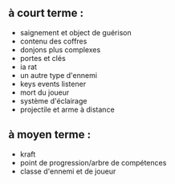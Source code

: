 ## à court terme :
- saignement et object de guérison
- contenu des coffres
- donjons plus complexes
- portes et clés 
- ia rat
- un autre type d'ennemi
- keys events listener 
- mort du joueur
- système d'éclairage
- projectile et arme à distance

## à moyen terme :
- kraft
- point de progression/arbre de compétences
- classe d'ennemi et de joueur